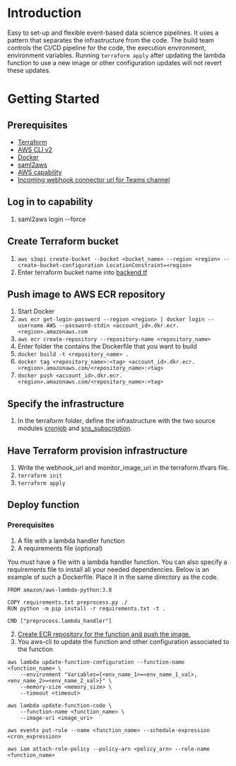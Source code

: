 # Introduction 
Easy to set-up and flexible event-based data science pipelines. It uses a
pattern that separates the infrastructure from the code. The build team controls
the CI/CD pipeline for the code, the execution environment, environment
variables. Running `terraform apply` after updating the lambda function to use a
new image or other configuration updates will not revert these updates.

# Getting Started

## Prerequisites
- [Terraform](https://www.terraform.io/downloads.html)
- [AWS CLI v2](https://docs.aws.amazon.com/cli/latest/userguide/install-cliv2-windows.html)
- [Docker](https://www.docker.com/products/docker-desktop)
- [saml2aws](https://wiki.dfds.cloud/en/playbooks/getting-started/prereqs-win)
- [AWS capability](https://build.dfds.cloud/capabilities)
- [Incoming webhook connector url for Teams channel](https://docs.microsoft.com/en-us/microsoftteams/platform/webhooks-and-connectors/how-to/add-incoming-webhook)

## Log in to capability
1. saml2aws login --force

## Create Terraform bucket
1. `aws s3api create-bucket --bucket <bucket_name> --region <region> --create-bucket-configuration LocationConstraint=<region>`
2. Enter terraform bucket name into [backend.tf](terraform/backend.tf)

## Push image to AWS ECR repository
1. Start Docker
2. `aws ecr get-login-password --region <region> | docker login --username AWS --password-stdin <account_id>.dkr.ecr.<region>.amazonaws.com`
3. `aws ecr create-repository --repository-name <repository_name>`
4. Enter folder the contains the Dockerfile that you want to build
5. `docker build -t <repository_name> .`
6. `docker tag <repository_name>:<tag> <account_id>.dkr.ecr.<region>.amazonaws.com/<repository_name>:<tag>`
7. `docker push <account_id>.dkr.ecr.<region>.amazonaws.com/<repository_name>:<tag>`

## Specify the infrastructure
1. In the terraform folder, define the infrastructure with the two source modules [cronjob](https://github.com/dfds-data/terraform-modules/tree/main/modules/lambda_cronjob) and [sns_subscription](https://github.com/dfds-data/terraform-modules/tree/main/modules/lambda_sns_subscription).

## Have Terraform provision infrastructure
1. Write the webhook_url and monitor_image_uri in the terraform.tfvars file. 
2. `terraform init`
3. `terraform apply`

## Deploy function

### Prerequisites
1. A file with a lambda handler function
2. A requirements file (optional)

You must have a file with a lambda handler function. You can also specify a requirements file to install all your needed dependencies. Below is an example of such a Dockerfile. Place it in the same directory as the code.
```docker
FROM amazon/aws-lambda-python:3.8

COPY requirements.txt preprocess.py ./
RUN python -m pip install -r requirements.txt -t .

CMD ["preprocess.lambda_handler"]
```

2. [Create ECR repository for the function and push the image.](#push-image-to-aws-ecr-repository) 
3. You aws-cli to update the function and other configuration associated to the function
```
aws lambda update-function-configuration --function-name <function_name> \
    --environment "Variables={<env_name_1>=<env_name_1_val>, <env_name_2>=<env_name_2_val>}" \
    --memory-size <memory_size> \
    --timeout <timeout>
```

```
aws lambda update-function-code \
    --function-name <function_name> \
    --image-uri <image_uri>
```

```
aws events put-rule --name <function_name> --schedule-expression <cron_expression>
```

```
aws iam attach-role-policy --policy-arn <policy_arn> --role-name <function_name>
```